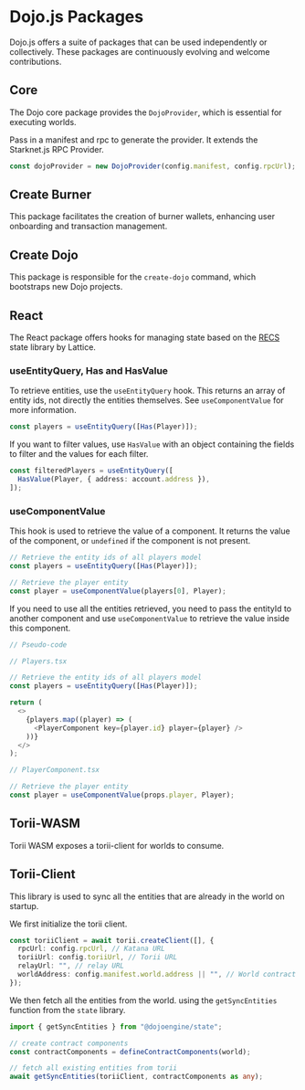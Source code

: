 # Dojo.js Packages

Dojo.js offers a suite of packages that can be used independently or collectively. These packages are continuously evolving and welcome contributions.

## Core

The Dojo core package provides the `DojoProvider`, which is essential for executing worlds.

Pass in a manifest and rpc to generate the provider. It extends the Starknet.js RPC Provider.

```ts
const dojoProvider = new DojoProvider(config.manifest, config.rpcUrl);
```

## Create Burner

This package facilitates the creation of burner wallets, enhancing user onboarding and transaction management.

## Create Dojo

This package is responsible for the `create-dojo` command, which bootstraps new Dojo projects.

## React

The React package offers hooks for managing state based on the [RECS](https://mud.dev/state-query/typescript/recs) state library by Lattice.

### useEntityQuery, Has and HasValue

To retrieve entities, use the `useEntityQuery` hook. This returns an array of entity ids, not directly the entities themselves. See `useComponentValue` for more information.

```ts
const players = useEntityQuery([Has(Player)]);
```

If you want to filter values, use `HasValue` with an object containing the fields to filter and the values for each filter.

```ts
const filteredPlayers = useEntityQuery([
  HasValue(Player, { address: account.address }),
]);
```

### useComponentValue

This hook is used to retrieve the value of a component. It returns the value of the component, or `undefined` if the component is not present.

```ts
// Retrieve the entity ids of all players model
const players = useEntityQuery([Has(Player)]);

// Retrieve the player entity
const player = useComponentValue(players[0], Player);
```

If you need to use all the entities retrieved, you need to pass the entityId to another component and use `useComponentValue` to retrieve the value inside this component.

```ts
// Pseudo-code

// Players.tsx

// Retrieve the entity ids of all players model
const players = useEntityQuery([Has(Player)]);

return (
  <>
    {players.map((player) => (
      <PlayerComponent key={player.id} player={player} />
    ))}
  </>
);

// PlayerComponent.tsx

// Retrieve the player entity
const player = useComponentValue(props.player, Player);
```

## Torii-WASM

Torii WASM exposes a torii-client for worlds to consume.

## Torii-Client

This library is used to sync all the entities that are already in the world on startup.

We first initialize the torii client.

```ts
const toriiClient = await torii.createClient([], {
  rpcUrl: config.rpcUrl, // Katana URL
  toriiUrl: config.toriiUrl, // Torii URL
  relayUrl: "", // relay URL
  worldAddress: config.manifest.world.address || "", // World contract address
});
```

We then fetch all the entities from the world. using the `getSyncEntities` function from the `state` library.

```ts
import { getSyncEntities } from "@dojoengine/state";

// create contract components
const contractComponents = defineContractComponents(world);

// fetch all existing entities from torii
await getSyncEntities(toriiClient, contractComponents as any);
```
